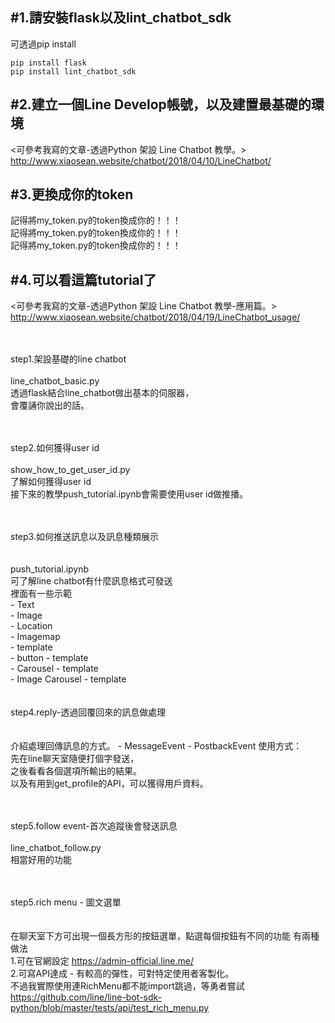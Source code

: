 #1.請安裝flask以及lint_chatbot_sdk<br>
---
可透過pip install<br>
~~~
pip install flask
pip install lint_chatbot_sdk
~~~

#2.建立一個Line Develop帳號，以及建置最基礎的環境<br>
---
<可參考我寫的文章-透過Python 架設 Line Chatbot 教學。><br>
http://www.xiaosean.website/chatbot/2018/04/10/LineChatbot/
<br>

#3.更換成你的token
---
記得將my_token.py的token換成你的！！！<br>
記得將my_token.py的token換成你的！！！<br>
記得將my_token.py的token換成你的！！！<br>

#4.可以看這篇tutorial了
---
<可參考我寫的文章-透過Python 架設 Line Chatbot 教學-應用篇。><br>
http://www.xiaosean.website/chatbot/2018/04/19/LineChatbot_usage/
<br>

<br><br>step1.架設基礎的line chatbot<br><br>
	<t>line_chatbot_basic.py<br>
	<t>透過flask結合line_chatbot做出基本的伺服器，<br>
	<t>會覆誦你說出的話。<br>

<br><br>step2.如何獲得user id<br>	<br>
	<t>show_how_to_get_user_id.py<br>
	<t>了解如何獲得user id<br>
	<t>接下來的教學push_tutorial.ipynb會需要使用user id做推播。<br>

<br><br>step3.如何推送訊息以及訊息種類展示<br><br>	
	<t>push_tutorial.ipynb<br>
	<t>可了解line chatbot有什麼訊息格式可發送<br>
	<t>裡面有一些示範<br>
	<t>- Text<br>
	<t>- Image<br>
	<t>- Location<br>
	<t>- Imagemap<br>
	<t>- template<br>
		- button - template<br>
		- Carousel - template<br>
		- Image Carousel - template<br>
<br><br>step4.reply-透過回覆回來的訊息做處理<br>	<br>	
	<t>介紹處理回傳訊息的方式。
		- MessageEvent
		- PostbackEvent
		使用方式：<br>
		先在line聊天室隨便打個字發送，<br>
		之後看看各個選項所輸出的結果。<br>
		以及有用到get_profile的API，可以獲得用戶資料。

<br><br>step5.follow event-首次追蹤後會發送訊息<br>	<br>
	<t>line_chatbot_follow.py<br>
	<t>相當好用的功能


<br><br>step5.rich menu - 圖文選單<br><br>	
	<t>在聊天室下方可出現一個長方形的按鈕選單，點選每個按鈕有不同的功能
	<t>有兩種做法 <br>
		1.可在官網設定 https://admin-official.line.me/ <br>
		2.可寫API達成 - 有較高的彈性，可對特定使用者客製化。<br>
			不過我實際使用連RichMenu都不能import跳過，等勇者嘗試<br>
			https://github.com/line/line-bot-sdk-python/blob/master/tests/api/test_rich_menu.py


